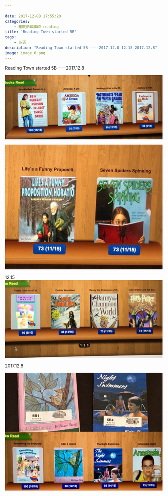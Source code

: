 ```yaml
---

date: 2017-12-08 17:55:20
categories:
    - 暖暖阅读脚印-reading
title: 'Reading Town started 5B'
tags:
    - 英语
description: "Reading Town started 5B ----2017.12.8 12.15 2017.12.8"
image: image_0.png
---
```


Reading Town started 5B ----2017.12.8

![](image_0.png)

  


![](image_1.png)   


  


12.15![](image_2.png)

2017.12.8

![](image_3.png)